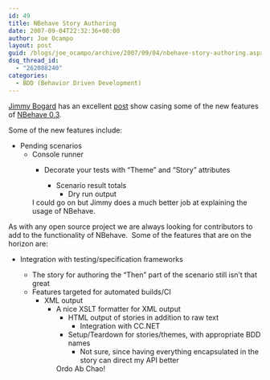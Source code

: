 ```yaml
---
id: 49
title: NBehave Story Authoring
date: 2007-09-04T22:32:36+00:00
author: Joe Ocampo
layout: post
guid: /blogs/joe_ocampo/archive/2007/09/04/nbehave-story-authoring.aspx
dsq_thread_id:
  - "262088240"
categories:
  - BDD (Behavior Driven Development)
---
```

<a href="http://grabbagoft.blogspot.com/" target="_blank">Jimmy Bogard</a> has an excellent <a href="http://grabbagoft.blogspot.com/2007/09/authoring-stories-with-nbehave-03.html" target="_blank">post</a> show casing some of the new features of <a href="http://www.codeplex.com/NBehave/Release/ProjectReleases.aspx?ReleaseId=6849" target="_blank">NBehave 0.3</a>.

Some of the new features include:

  * Pending scenarios 
      * Console runner 
          * Decorate your tests with &#8220;Theme&#8221; and &#8220;Story&#8221; attributes 
              * Scenario result totals 
                  * Dry run output</ul> </ul> </ul> 
            I could go on but Jimmy does a much better job at explaining the usage of NBehave.
            
            As with any open source project we are always looking for contributors to add to the functionality of NBehave.&nbsp; Some of the features that are on the horizon are:
            
              * Integration with testing/specification frameworks 
                
                  * The story for authoring the &#8220;Then&#8221; part of the scenario still isn&#8217;t that great
                  * Features targeted for automated builds/CI 
                      * XML output 
                          * A nice XSLT formatter for XML output 
                              * HTML output of stories in addition to raw text 
                                  * Integration with CC.NET</ul> 
                                  * Setup/Teardown for stories/themes, with appropriate BDD names 
                                      * Not sure, since having everything encapsulated in the story can direct my API better</ul> </ul> 
                                Ordo Ab Chao!